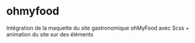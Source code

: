 # ohmyfood

Intégration de la maquette du site gastronomique ohMyFood avec Scss + animation du site sur des éléments

